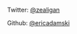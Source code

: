 Twitter: [@zealigan](https://twitter.com/zealigan)

Github: [@ericadamski](https://github.com/ericadamski)
